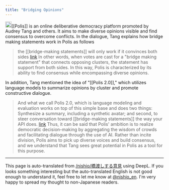 ```yaml
---
title: "Bridging Opinions"
---
```


<img src='https://scrapbox.io/api/pages/nishio-en/claude/icon' alt='claude.icon' height="19.5"/>[[Polis]] is an online deliberative democracy platform promoted by Audrey Tang and others. It aims to make diverse opinions visible and find consensus to overcome conflicts.
In the dialogue, Tang explains how bridge making statements work in Polis as follows

> the [[bridge-making statements]] will only work if it convinces both sides [link](https://moda.gov.tw/en/press/background-information/8655#145)
In other words, when votes are cast for a "bridge making statement" that connects opposing clusters, the statement has support from both sides. In this way, Polis is characterized by its ability to find consensus while encompassing diverse opinions.

In addition, Tang mentioned the idea of "[[Polis 2.0]]," which utilizes language models to summarize opinions by cluster and promote constructive dialogue.
> And what we call Polis 2.0, which is language modeling and evaluation works on top of this simple base and does two things: Synthesize a summary, including a synthetic avatar; and second, to steer conversation toward [[bridge-making statements]] the way your API does. [link](https://moda.gov.tw/en/press/background-information/8655#151)
Thus, it can be said that Polis' ambition is to realize democratic decision-making by aggregating the wisdom of crowds and facilitating dialogue through the use of AI. Rather than incite division, Polis aims to pick up diverse voices and build consensus, and we understand that Tang sees great potential in Polis as a tool for this purpose.
---
This page is auto-translated from [/nishio/橋渡しする意見](https://scrapbox.io/nishio/橋渡しする意見) using DeepL. If you looks something interesting but the auto-translated English is not good enough to understand it, feel free to let me know at [@nishio_en](https://twitter.com/nishio_en). I'm very happy to spread my thought to non-Japanese readers.